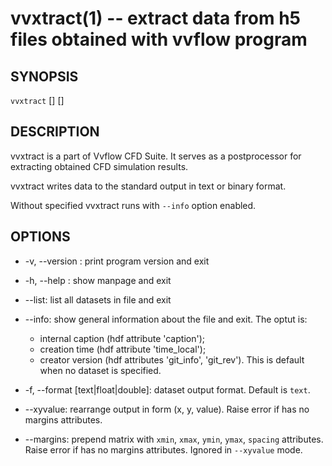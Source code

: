 vvxtract(1) -- extract data from h5 files obtained with vvflow program
====

## SYNOPSIS

`vvxtract` [<OPTIONS>] <FILE> [<DATASET>]

## DESCRIPTION

vvxtract is a part of Vvflow CFD Suite. It serves as a postprocessor for extracting obtained CFD simulation results.

vvxtract writes data to the standard output in text or binary format.

Without <DATASET> specified vvxtract runs with `--info` option enabled.

## OPTIONS

  * -v, --version :
    print program version and exit

  * -h, --help :
    show manpage and exit

  * --list:
    list all datasets in file and exit

  * --info:
    show general information about the file and exit.
    The optut is:
    * internal caption (hdf attribute 'caption');
    * creation time (hdf attribute 'time_local');
    * creator version (hdf attributes 'git_info', 'git_rev').
    This is default when no dataset is specified.
    
  * -f, --format [text|float|double]:
    dataset output format.
    Default is `text`.

  * --xyvalue:
    rearrange output in form (x, y, value).
    Raise error if <DATASET> has no margins attributes.

  * --margins:
    prepend matrix with `xmin`, `xmax`, `ymin`, `ymax`, `spacing` attributes.
    Raise error if <DATASET> has no margins attributes.
    Ignored in `--xyvalue` mode.
